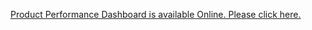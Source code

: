 <a href="https://app.powerbi.com/view?r=eyJrIjoiOThmMmY0NjYtY2U2NS00NWRiLTgwYmYtN2MyYjFjNGEyYjA3IiwidCI6ImYyZjUxMzJjLTYxNDctNGI3NC1iYjg2LWNiZDIyOTAyYTc1YyIsImMiOjN9">Product Performance Dashboard is available Online. Please click here.</a>
